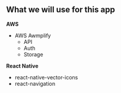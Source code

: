 ## What we will use for this app

**AWS**

- AWS Awmplify
  - API
  - Auth
  - Storage

<!-- - Cognito Indentity pool
- APIGateway
- Lambda
- RDS Postgres -->

**React Native**

- react-native-vector-icons
- react-navigation
